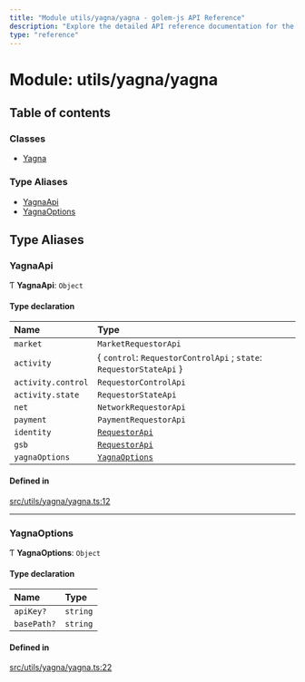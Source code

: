 ```yaml
---
title: "Module utils/yagna/yagna - golem-js API Reference"
description: "Explore the detailed API reference documentation for the Module utils/yagna/yagna within the golem-js SDK for the Golem Network."
type: "reference"
---
```

# Module: utils/yagna/yagna

## Table of contents

### Classes

- [Yagna](../classes/utils_yagna_yagna.Yagna)

### Type Aliases

- [YagnaApi](utils_yagna_yagna#yagnaapi)
- [YagnaOptions](utils_yagna_yagna#yagnaoptions)

## Type Aliases

### YagnaApi

Ƭ **YagnaApi**: `Object`

#### Type declaration

| Name | Type |
| :------ | :------ |
| `market` | `MarketRequestorApi` |
| `activity` | { `control`: `RequestorControlApi` ; `state`: `RequestorStateApi`  } |
| `activity.control` | `RequestorControlApi` |
| `activity.state` | `RequestorStateApi` |
| `net` | `NetworkRequestorApi` |
| `payment` | `PaymentRequestorApi` |
| `identity` | [`RequestorApi`](../classes/utils_yagna_identity.RequestorApi) |
| `gsb` | [`RequestorApi`](../classes/utils_yagna_gsb.RequestorApi) |
| `yagnaOptions` | [`YagnaOptions`](utils_yagna_yagna#yagnaoptions) |

#### Defined in

[src/utils/yagna/yagna.ts:12](https://github.com/golemfactory/golem-js/blob/ecc063e/src/utils/yagna/yagna.ts#L12)

___

### YagnaOptions

Ƭ **YagnaOptions**: `Object`

#### Type declaration

| Name | Type |
| :------ | :------ |
| `apiKey?` | `string` |
| `basePath?` | `string` |

#### Defined in

[src/utils/yagna/yagna.ts:22](https://github.com/golemfactory/golem-js/blob/ecc063e/src/utils/yagna/yagna.ts#L22)
